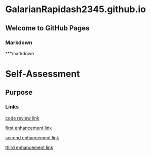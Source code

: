 # GalarianRapidash2345.github.io

## Welcome to GitHub Pages


### Markdown

***markdown


# Self-Assessment
## Purpose
### Links


[code review link](https://galarianrapidash2345.github.io/Code-Review/)



[first enhancement link](https://galarianrapidash2345.github.io/Enhancement-One/)


[second enhancement link](https://galarianrapidash2345.github.io/Enhancement-Two/)

[third enhancement link](https://galarianrapidash2345.github.io/Enhancement-Three/)




